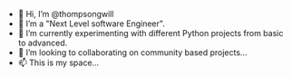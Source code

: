 - 👋 Hi, I’m @thompsongwill
- 👀 I’m a "Next Level software Engineer".
- 🌱 I’m currently experimenting with different Python projects from basic to advanced.
- 💞️ I’m looking to collaborating on community based projects...
- 📫 This is my space...

<!---
thompsongwill/thompsongwill is a ✨ special ✨ repository because its `README.md` (this file) appears on your GitHub profile.
You can click the Preview link to take a look at your changes.
--->
